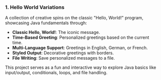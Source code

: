 ### 1. Hello World Variations

A collection of creative spins on the classic "Hello, World!" program, showcasing Java fundamentals through:

- **Classic Hello, World!**: The iconic message.
- **Time-Based Greeting**: Personalized greetings based on the current time.
- **Multi-Language Support**: Greetings in English, German, or French.
- **Styled Output**: Decorative greetings with borders.
- **File Writing**: Save personalized messages to a file.

This project serves as a fun and interactive way to explore Java basics like input/output, conditionals, loops, and file handling.
